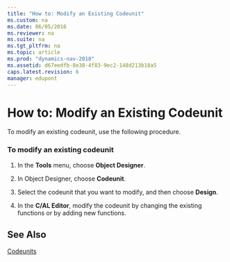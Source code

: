 ```yaml
---
title: "How to: Modify an Existing Codeunit"
ms.custom: na
ms.date: 06/05/2016
ms.reviewer: na
ms.suite: na
ms.tgt_pltfrm: na
ms.topic: article
ms.prod: "dynamics-nav-2018"
ms.assetid: d67eedfb-8e38-4f83-9ec2-148d213b18a5
caps.latest.revision: 6
manager: edupont
---
```

# How to: Modify an Existing Codeunit
To modify an existing codeunit, use the following procedure.  
  
### To modify an existing codeunit  
  
1.  In the **Tools** menu, choose **Object Designer**.  
  
2.  In Object Designer, choose **Codeunit**.  
  
3.  Select the codeunit that you want to modify, and then choose **Design**.  
  
4.  In the **C/AL Editor**, modify the codeunit by changing the existing functions or by adding new functions.  
  
## See Also  
 [Codeunits](Codeunits.md)